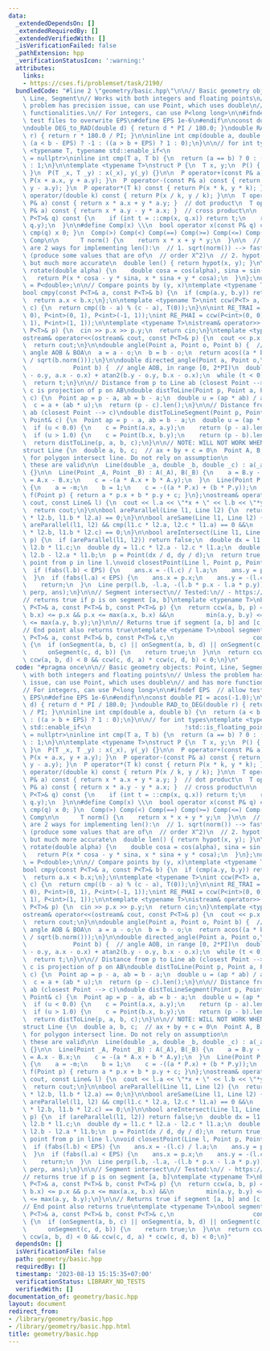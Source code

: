 ```yaml
---
data:
  _extendedDependsOn: []
  _extendedRequiredBy: []
  _extendedVerifiedWith: []
  _isVerificationFailed: false
  _pathExtension: hpp
  _verificationStatusIcon: ':warning:'
  attributes:
    links:
    - https://cses.fi/problemset/task/2190/
  bundledCode: "#line 2 \"geometry/basic.hpp\"\n\n// Basic geometry objects: Point,\
    \ Line, Segment\n// Works with both integers and floating points\n// Unless the\
    \ problem has precision issue, can use Point, which uses double\n// and has more\
    \ functionalities.\n// For integers, can use P<long long>\n\n#ifndef EPS  // allow\
    \ test files to overwrite EPS\n#define EPS 1e-6\n#endif\n\nconst double PI = acos(-1.0);\n\
    \ndouble DEG_to_RAD(double d) { return d * PI / 180.0; }\ndouble RAD_to_DEG(double\
    \ r) { return r * 180.0 / PI; }\n\ninline int cmp(double a, double b) {\n  return\
    \ (a < b - EPS) ? -1 : ((a > b + EPS) ? 1 : 0);\n}\n\n// for int types\ntemplate\
    \ <typename T, typename std::enable_if<\n                          !std::is_floating_point<T>::value>::type*\
    \ = nullptr>\ninline int cmp(T a, T b) {\n  return (a == b) ? 0 : (a < b) ? -1\
    \ : 1;\n}\n\ntemplate <typename T>\nstruct P {\n  T x, y;\n  P() { x = y = T(0);\
    \ }\n  P(T _x, T _y) : x(_x), y(_y) {}\n\n  P operator+(const P& a) const { return\
    \ P(x + a.x, y + a.y); }\n  P operator-(const P& a) const { return P(x - a.x,\
    \ y - a.y); }\n  P operator*(T k) const { return P(x * k, y * k); }\n  P<double>\
    \ operator/(double k) const { return P(x / k, y / k); }\n\n  T operator*(const\
    \ P& a) const { return x * a.x + y * a.y; }  // dot product\n  T operator%(const\
    \ P& a) const { return x * a.y - y * a.x; }  // cross product\n\n  int cmp(const\
    \ P<T>& q) const {\n    if (int t = ::cmp(x, q.x)) return t;\n    return ::cmp(y,\
    \ q.y);\n  }\n\n#define Comp(x) \\\n  bool operator x(const P& q) const { return\
    \ cmp(q) x 0; }\n  Comp(>) Comp(<) Comp(==) Comp(>=) Comp(<=) Comp(!=)\n#undef\
    \ Comp\n\n      T norm() {\n    return x * x + y * y;\n  }\n\n  // Note: There\
    \ are 2 ways for implementing len():\n  // 1. sqrt(norm()) --> fast, but inaccurate\
    \ (produce some values that are of\n  // order X^2)\n  // 2. hypot(x, y) --> slow,\
    \ but much more accurate\n  double len() { return hypot(x, y); }\n\n  P<double>\
    \ rotate(double alpha) {\n    double cosa = cos(alpha), sina = sin(alpha);\n \
    \   return P(x * cosa - y * sina, x * sina + y * cosa);\n  }\n};\nusing Point\
    \ = P<double>;\n\n// Compare points by (y, x)\ntemplate <typename T = double>\n\
    bool cmpy(const P<T>& a, const P<T>& b) {\n  if (cmp(a.y, b.y)) return a.y < b.y;\n\
    \  return a.x < b.x;\n};\n\ntemplate <typename T>\nint ccw(P<T> a, P<T> b, P<T>\
    \ c) {\n  return cmp((b - a) % (c - a), T(0));\n}\n\nint RE_TRAI = ccw(P<int>(0,\
    \ 0), P<int>(0, 1), P<int>(-1, 1));\nint RE_PHAI = ccw(P<int>(0, 0), P<int>(0,\
    \ 1), P<int>(1, 1));\n\ntemplate <typename T>\nistream& operator>>(istream& cin,\
    \ P<T>& p) {\n  cin >> p.x >> p.y;\n  return cin;\n}\ntemplate <typename T>\n\
    ostream& operator<<(ostream& cout, const P<T>& p) {\n  cout << p.x << ' ' << p.y;\n\
    \  return cout;\n}\n\ndouble angle(Point a, Point o, Point b) {  // min of directed\
    \ angle AOB & BOA\n  a = a - o;\n  b = b - o;\n  return acos((a * b) / sqrt(a.norm())\
    \ / sqrt(b.norm()));\n}\n\ndouble directed_angle(Point a, Point o,\n         \
    \             Point b) {  // angle AOB, in range [0, 2*PI)\n  double t = -atan2(a.y\
    \ - o.y, a.x - o.x) + atan2(b.y - o.y, b.x - o.x);\n  while (t < 0) t += 2 * PI;\n\
    \  return t;\n}\n\n// Distance from p to Line ab (closest Point --> c)\n// i.e.\
    \ c is projection of p on AB\ndouble distToLine(Point p, Point a, Point b, Point&\
    \ c) {\n  Point ap = p - a, ab = b - a;\n  double u = (ap * ab) / ab.norm();\n\
    \  c = a + (ab * u);\n  return (p - c).len();\n}\n\n// Distance from p to segment\
    \ ab (closest Point --> c)\ndouble distToLineSegment(Point p, Point a, Point b,\
    \ Point& c) {\n  Point ap = p - a, ab = b - a;\n  double u = (ap * ab) / ab.norm();\n\
    \  if (u < 0.0) {\n    c = Point(a.x, a.y);\n    return (p - a).len();\n  }\n\
    \  if (u > 1.0) {\n    c = Point(b.x, b.y);\n    return (p - b).len();\n  }\n\
    \  return distToLine(p, a, b, c);\n}\n\n// NOTE: WILL NOT WORK WHEN a = b = 0.\n\
    struct Line {\n  double a, b, c;  // ax + by + c = 0\n  Point A, B;  // Added\
    \ for polygon intersect line. Do not rely on assumption\n               // that\
    \ these are valid\n\n  Line(double _a, double _b, double _c) : a(_a), b(_b), c(_c)\
    \ {}\n\n  Line(Point _A, Point _B) : A(_A), B(_B) {\n    a = B.y - A.y;\n    b\
    \ = A.x - B.x;\n    c = -(a * A.x + b * A.y);\n  }\n  Line(Point P, double m)\
    \ {\n    a = -m;\n    b = 1;\n    c = -((a * P.x) + (b * P.y));\n  }\n  double\
    \ f(Point p) { return a * p.x + b * p.y + c; }\n};\nostream& operator>>(ostream&\
    \ cout, const Line& l) {\n  cout << l.a << \"*x + \" << l.b << \"*y + \" << l.c;\n\
    \  return cout;\n}\n\nbool areParallel(Line l1, Line l2) {\n  return cmp(l1.a\
    \ * l2.b, l1.b * l2.a) == 0;\n}\n\nbool areSame(Line l1, Line l2) {\n  return\
    \ areParallel(l1, l2) && cmp(l1.c * l2.a, l2.c * l1.a) == 0 &&\n         cmp(l1.c\
    \ * l2.b, l1.b * l2.c) == 0;\n}\n\nbool areIntersect(Line l1, Line l2, Point&\
    \ p) {\n  if (areParallel(l1, l2)) return false;\n  double dx = l1.b * l2.c -\
    \ l2.b * l1.c;\n  double dy = l1.c * l2.a - l2.c * l1.a;\n  double d = l1.a *\
    \ l2.b - l2.a * l1.b;\n  p = Point(dx / d, dy / d);\n  return true;\n}\n\n// closest\
    \ point from p in line l.\nvoid closestPoint(Line l, Point p, Point& ans) {\n\
    \  if (fabs(l.b) < EPS) {\n    ans.x = -(l.c) / l.a;\n    ans.y = p.y;\n    return;\n\
    \  }\n  if (fabs(l.a) < EPS) {\n    ans.x = p.x;\n    ans.y = -(l.c) / l.b;\n\
    \    return;\n  }\n  Line perp(l.b, -l.a, -(l.b * p.x - l.a * p.y));\n  areIntersect(l,\
    \ perp, ans);\n}\n\n// Segment intersect\n// Tested:\n// - https://cses.fi/problemset/task/2190/\n\
    // returns true if p is on segment [a, b]\ntemplate <typename T>\nbool onSegment(const\
    \ P<T>& a, const P<T>& b, const P<T>& p) {\n  return ccw(a, b, p) == 0 && min(a.x,\
    \ b.x) <= p.x && p.x <= max(a.x, b.x) &&\n         min(a.y, b.y) <= p.y && p.y\
    \ <= max(a.y, b.y);\n}\n\n// Returns true if segment [a, b] and [c, d] intersects\n\
    // End point also returns true\ntemplate <typename T>\nbool segmentIntersect(const\
    \ P<T>& a, const P<T>& b, const P<T>& c,\n                      const P<T>& d)\
    \ {\n  if (onSegment(a, b, c) || onSegment(a, b, d) || onSegment(c, d, a) ||\n\
    \      onSegment(c, d, b)) {\n    return true;\n  }\n\n  return ccw(a, b, c) *\
    \ ccw(a, b, d) < 0 && ccw(c, d, a) * ccw(c, d, b) < 0;\n}\n"
  code: "#pragma once\n\n// Basic geometry objects: Point, Line, Segment\n// Works\
    \ with both integers and floating points\n// Unless the problem has precision\
    \ issue, can use Point, which uses double\n// and has more functionalities.\n\
    // For integers, can use P<long long>\n\n#ifndef EPS  // allow test files to overwrite\
    \ EPS\n#define EPS 1e-6\n#endif\n\nconst double PI = acos(-1.0);\n\ndouble DEG_to_RAD(double\
    \ d) { return d * PI / 180.0; }\ndouble RAD_to_DEG(double r) { return r * 180.0\
    \ / PI; }\n\ninline int cmp(double a, double b) {\n  return (a < b - EPS) ? -1\
    \ : ((a > b + EPS) ? 1 : 0);\n}\n\n// for int types\ntemplate <typename T, typename\
    \ std::enable_if<\n                          !std::is_floating_point<T>::value>::type*\
    \ = nullptr>\ninline int cmp(T a, T b) {\n  return (a == b) ? 0 : (a < b) ? -1\
    \ : 1;\n}\n\ntemplate <typename T>\nstruct P {\n  T x, y;\n  P() { x = y = T(0);\
    \ }\n  P(T _x, T _y) : x(_x), y(_y) {}\n\n  P operator+(const P& a) const { return\
    \ P(x + a.x, y + a.y); }\n  P operator-(const P& a) const { return P(x - a.x,\
    \ y - a.y); }\n  P operator*(T k) const { return P(x * k, y * k); }\n  P<double>\
    \ operator/(double k) const { return P(x / k, y / k); }\n\n  T operator*(const\
    \ P& a) const { return x * a.x + y * a.y; }  // dot product\n  T operator%(const\
    \ P& a) const { return x * a.y - y * a.x; }  // cross product\n\n  int cmp(const\
    \ P<T>& q) const {\n    if (int t = ::cmp(x, q.x)) return t;\n    return ::cmp(y,\
    \ q.y);\n  }\n\n#define Comp(x) \\\n  bool operator x(const P& q) const { return\
    \ cmp(q) x 0; }\n  Comp(>) Comp(<) Comp(==) Comp(>=) Comp(<=) Comp(!=)\n#undef\
    \ Comp\n\n      T norm() {\n    return x * x + y * y;\n  }\n\n  // Note: There\
    \ are 2 ways for implementing len():\n  // 1. sqrt(norm()) --> fast, but inaccurate\
    \ (produce some values that are of\n  // order X^2)\n  // 2. hypot(x, y) --> slow,\
    \ but much more accurate\n  double len() { return hypot(x, y); }\n\n  P<double>\
    \ rotate(double alpha) {\n    double cosa = cos(alpha), sina = sin(alpha);\n \
    \   return P(x * cosa - y * sina, x * sina + y * cosa);\n  }\n};\nusing Point\
    \ = P<double>;\n\n// Compare points by (y, x)\ntemplate <typename T = double>\n\
    bool cmpy(const P<T>& a, const P<T>& b) {\n  if (cmp(a.y, b.y)) return a.y < b.y;\n\
    \  return a.x < b.x;\n};\n\ntemplate <typename T>\nint ccw(P<T> a, P<T> b, P<T>\
    \ c) {\n  return cmp((b - a) % (c - a), T(0));\n}\n\nint RE_TRAI = ccw(P<int>(0,\
    \ 0), P<int>(0, 1), P<int>(-1, 1));\nint RE_PHAI = ccw(P<int>(0, 0), P<int>(0,\
    \ 1), P<int>(1, 1));\n\ntemplate <typename T>\nistream& operator>>(istream& cin,\
    \ P<T>& p) {\n  cin >> p.x >> p.y;\n  return cin;\n}\ntemplate <typename T>\n\
    ostream& operator<<(ostream& cout, const P<T>& p) {\n  cout << p.x << ' ' << p.y;\n\
    \  return cout;\n}\n\ndouble angle(Point a, Point o, Point b) {  // min of directed\
    \ angle AOB & BOA\n  a = a - o;\n  b = b - o;\n  return acos((a * b) / sqrt(a.norm())\
    \ / sqrt(b.norm()));\n}\n\ndouble directed_angle(Point a, Point o,\n         \
    \             Point b) {  // angle AOB, in range [0, 2*PI)\n  double t = -atan2(a.y\
    \ - o.y, a.x - o.x) + atan2(b.y - o.y, b.x - o.x);\n  while (t < 0) t += 2 * PI;\n\
    \  return t;\n}\n\n// Distance from p to Line ab (closest Point --> c)\n// i.e.\
    \ c is projection of p on AB\ndouble distToLine(Point p, Point a, Point b, Point&\
    \ c) {\n  Point ap = p - a, ab = b - a;\n  double u = (ap * ab) / ab.norm();\n\
    \  c = a + (ab * u);\n  return (p - c).len();\n}\n\n// Distance from p to segment\
    \ ab (closest Point --> c)\ndouble distToLineSegment(Point p, Point a, Point b,\
    \ Point& c) {\n  Point ap = p - a, ab = b - a;\n  double u = (ap * ab) / ab.norm();\n\
    \  if (u < 0.0) {\n    c = Point(a.x, a.y);\n    return (p - a).len();\n  }\n\
    \  if (u > 1.0) {\n    c = Point(b.x, b.y);\n    return (p - b).len();\n  }\n\
    \  return distToLine(p, a, b, c);\n}\n\n// NOTE: WILL NOT WORK WHEN a = b = 0.\n\
    struct Line {\n  double a, b, c;  // ax + by + c = 0\n  Point A, B;  // Added\
    \ for polygon intersect line. Do not rely on assumption\n               // that\
    \ these are valid\n\n  Line(double _a, double _b, double _c) : a(_a), b(_b), c(_c)\
    \ {}\n\n  Line(Point _A, Point _B) : A(_A), B(_B) {\n    a = B.y - A.y;\n    b\
    \ = A.x - B.x;\n    c = -(a * A.x + b * A.y);\n  }\n  Line(Point P, double m)\
    \ {\n    a = -m;\n    b = 1;\n    c = -((a * P.x) + (b * P.y));\n  }\n  double\
    \ f(Point p) { return a * p.x + b * p.y + c; }\n};\nostream& operator>>(ostream&\
    \ cout, const Line& l) {\n  cout << l.a << \"*x + \" << l.b << \"*y + \" << l.c;\n\
    \  return cout;\n}\n\nbool areParallel(Line l1, Line l2) {\n  return cmp(l1.a\
    \ * l2.b, l1.b * l2.a) == 0;\n}\n\nbool areSame(Line l1, Line l2) {\n  return\
    \ areParallel(l1, l2) && cmp(l1.c * l2.a, l2.c * l1.a) == 0 &&\n         cmp(l1.c\
    \ * l2.b, l1.b * l2.c) == 0;\n}\n\nbool areIntersect(Line l1, Line l2, Point&\
    \ p) {\n  if (areParallel(l1, l2)) return false;\n  double dx = l1.b * l2.c -\
    \ l2.b * l1.c;\n  double dy = l1.c * l2.a - l2.c * l1.a;\n  double d = l1.a *\
    \ l2.b - l2.a * l1.b;\n  p = Point(dx / d, dy / d);\n  return true;\n}\n\n// closest\
    \ point from p in line l.\nvoid closestPoint(Line l, Point p, Point& ans) {\n\
    \  if (fabs(l.b) < EPS) {\n    ans.x = -(l.c) / l.a;\n    ans.y = p.y;\n    return;\n\
    \  }\n  if (fabs(l.a) < EPS) {\n    ans.x = p.x;\n    ans.y = -(l.c) / l.b;\n\
    \    return;\n  }\n  Line perp(l.b, -l.a, -(l.b * p.x - l.a * p.y));\n  areIntersect(l,\
    \ perp, ans);\n}\n\n// Segment intersect\n// Tested:\n// - https://cses.fi/problemset/task/2190/\n\
    // returns true if p is on segment [a, b]\ntemplate <typename T>\nbool onSegment(const\
    \ P<T>& a, const P<T>& b, const P<T>& p) {\n  return ccw(a, b, p) == 0 && min(a.x,\
    \ b.x) <= p.x && p.x <= max(a.x, b.x) &&\n         min(a.y, b.y) <= p.y && p.y\
    \ <= max(a.y, b.y);\n}\n\n// Returns true if segment [a, b] and [c, d] intersects\n\
    // End point also returns true\ntemplate <typename T>\nbool segmentIntersect(const\
    \ P<T>& a, const P<T>& b, const P<T>& c,\n                      const P<T>& d)\
    \ {\n  if (onSegment(a, b, c) || onSegment(a, b, d) || onSegment(c, d, a) ||\n\
    \      onSegment(c, d, b)) {\n    return true;\n  }\n\n  return ccw(a, b, c) *\
    \ ccw(a, b, d) < 0 && ccw(c, d, a) * ccw(c, d, b) < 0;\n}"
  dependsOn: []
  isVerificationFile: false
  path: geometry/basic.hpp
  requiredBy: []
  timestamp: '2023-08-13 15:15:35+07:00'
  verificationStatus: LIBRARY_NO_TESTS
  verifiedWith: []
documentation_of: geometry/basic.hpp
layout: document
redirect_from:
- /library/geometry/basic.hpp
- /library/geometry/basic.hpp.html
title: geometry/basic.hpp
---
```

